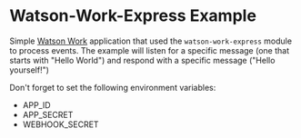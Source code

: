 # Watson-Work-Express Example
 Simple [Watson Work](https://workspace.ibm.com/) application that used the `watson-work-express` module to process events. The example will listen for a specific message (one that starts with "Hello World") and respond with a specific message ("Hello yourself!")

Don't forget to set the following environment variables:
* APP_ID
* APP_SECRET
* WEBHOOK_SECRET

